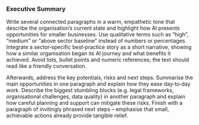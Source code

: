<h3>Executive Summary</h3>
<p>Write several connected paragraphs in a warm, empathetic tone that describe the organisation’s current state and highlight how AI presents opportunities for smaller businesses. Use qualitative terms such as “high”, “medium” or “above sector baseline” instead of numbers or percentages. Integrate a sector‑specific best‑practice story as a short narrative, showing how a similar organisation began its AI journey and what benefits it achieved. Avoid lists, bullet points and numeric references; the text should read like a friendly conversation.</p>

<p>Afterwards, address the key potentials, risks and next steps. Summarise the main opportunities in one paragraph and explain how they ease day‑to‑day work. Describe the biggest stumbling blocks (e.g. legal frameworks, organisational challenges, data quality) in another paragraph and explain how careful planning and support can mitigate these risks. Finish with a paragraph of invitingly phrased next steps – emphasise that small, achievable actions already provide tangible relief.</p>
